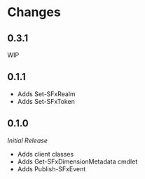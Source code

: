 # Changes

## 0.3.1

WIP

## 0.1.1

* Adds Set-SFxRealm
* Adds Set-SFxToken

## 0.1.0

_Initial Release_

* Adds client classes
* Adds Get-SFxDimensionMetadata cmdlet
* Adds Publish-SFxEvent
